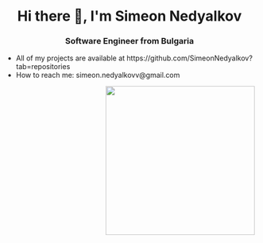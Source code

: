 <div align="center">
    <h1>Hi there 👋, I'm Simeon Nedyalkov</h1>
</div>
<div align="center">
    <h3>Software Engineer from Bulgaria</h3>
</div>
<div>
<ul>
<li> All of my projects are available at https://github.com/SimeonNedyalkov?tab=repositories
</li>
<li>How to reach me: simeon.nedyalkovv@gmail.com</li>
</ul>
<div id="header" align="end">
  <img src="https://cdn.dribbble.com/users/1059583/screenshots/4171367/coding-freak.gif" width="300"/>
</div>
</div>

<!--
**SimeonNedyalkov/SimeonNedyalkov** is a ✨ _special_ ✨ repository because its `README.md` (this file) appears on your GitHub profile.

Here are some ideas to get you started:

- 🔭 I’m currently working on ...
- 🌱 I’m currently learning ...
- 👯 I’m looking to collaborate on ...
- 🤔 I’m looking for help with ...
- 💬 Ask me about ...
- 📫 How to reach me: ...
- 😄 Pronouns: ...
- ⚡ Fun fact: ...
-->
